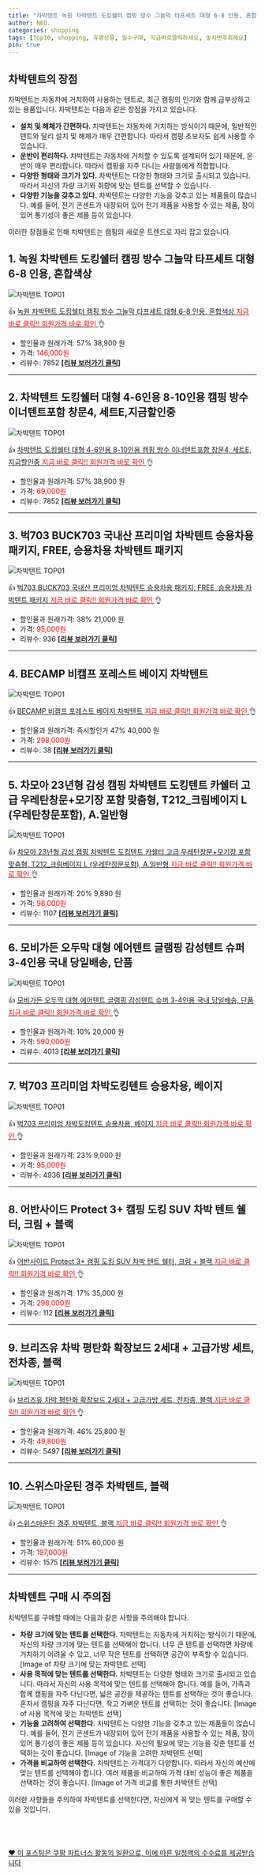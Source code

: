 ```yaml
---
title: "차박텐트 녹원 차박텐트 도킹쉘터 캠핑 방수 그늘막 타프세트 대형 6-8 인용, 혼합색상 필수 필요 추천 제품 비교 최저 가격 비교 장점 구매 후기 구매평"
author: NEO.
categories: shopping
tags: [Top10, shopping, 유행상품, 필수구매, 지금바로클릭하세요, 놓치면후회해요]
pin: true
---
```

## 차박텐트의 장점

차박텐트는 자동차에 거치하여 사용하는 텐트로, 최근 캠핑의 인기와 함께 급부상하고 있는 용품입니다. 차박텐트는 다음과 같은 장점을 가지고 있습니다.

* **설치 및 해체가 간편하다.** 차박텐트는 자동차에 거치하는 방식이기 때문에, 일반적인 텐트와 달리 설치 및 해체가 매우 간편합니다. 따라서 캠핑 초보자도 쉽게 사용할 수 있습니다.
* **운반이 편리하다.** 차박텐트는 자동차에 거치할 수 있도록 설계되어 있기 때문에, 운반이 매우 편리합니다. 따라서 캠핑을 자주 다니는 사람들에게 적합합니다.
* **다양한 형태와 크기가 있다.** 차박텐트는 다양한 형태와 크기로 출시되고 있습니다. 따라서 자신의 차량 크기와 취향에 맞는 텐트를 선택할 수 있습니다.
* **다양한 기능을 갖추고 있다.** 차박텐트는 다양한 기능을 갖추고 있는 제품들이 많습니다. 예를 들어, 전기 콘센트가 내장되어 있어 전기 제품을 사용할 수 있는 제품, 창이 있어 통기성이 좋은 제품 등이 있습니다.

이러한 장점들로 인해 차박텐트는 캠핑의 새로운 트렌드로 자리 잡고 있습니다.

   

## 1. 녹원 차박텐트 도킹쉘터 캠핑 방수 그늘막 타프세트 대형 6-8 인용, 혼합색상

![차박텐트 TOP01](https://thumbnail10.coupangcdn.com/thumbnails/remote/490x490ex/image/vendor_inventory/6828/ccff0e2deee2816a5f56bee19e063050178d553e59aeb09aa49fb5fbe3e9.jpg)


👍 [녹원 차박텐트 도킹쉘터 캠핑 방수 그늘막 타프세트 대형 6-8 인용, 혼합색상 <font color=red> 지금 바로 클릭!! 회원가격 바로 확인 </font> ](https://link.coupang.com/re/AFFSDP?lptag=AF3617701&subid=GithubCoopas&pageKey=7506274788&traceid=V0-153&itemId=19658890413&vendorItemId=87404477614) 👌 


- 할인율과 원래가격: 57%  38,900   원
- 가격: <span style='color:red'>146,000원</span>
- 리뷰수: 7852  [**[리뷰 보러가기 클릭]**](https://link.coupang.com/re/AFFSDP?lptag=AF3617701&subid=GithubCoopas&pageKey=7506274788&traceid=V0-153&itemId=19658890413&vendorItemId=87404477614)

---


   

## 2. 차박텐트 도킹쉘터 대형 4-6인용 8-10인용 캠핑 방수 이너텐트포함 창문4, 세트E,지금할인중

![차박텐트 TOP01](https://thumbnail7.coupangcdn.com/thumbnails/remote/490x490ex/image/vendor_inventory/60f7/b22a395f46327df885f5958946091c41df4dd23fee372d502e3897badef1.jpg)


👍 [차박텐트 도킹쉘터 대형 4-6인용 8-10인용 캠핑 방수 이너텐트포함 창문4, 세트E,지금할인중 <font color=red> 지금 바로 클릭!! 회원가격 바로 확인 </font> ](https://link.coupang.com/re/AFFSDP?lptag=AF3617701&subid=GithubCoopas&pageKey=7274143076&traceid=V0-153&itemId=18558430317&vendorItemId=87706995852) 👌 


- 할인율과 원래가격: 57%  38,900   원
- 가격: <span style='color:red'>69,000원</span>
- 리뷰수: 7852  [**[리뷰 보러가기 클릭]**](https://link.coupang.com/re/AFFSDP?lptag=AF3617701&subid=GithubCoopas&pageKey=7274143076&traceid=V0-153&itemId=18558430317&vendorItemId=87706995852)

---


   

## 3. 벅703 BUCK703 국내산 프리미엄 차박텐트 승용차용 패키지, FREE, 승용차용 차박텐트 패키지

![차박텐트 TOP01](https://thumbnail6.coupangcdn.com/thumbnails/remote/490x490ex/image/vendor_inventory/04a6/986ed2115ee6d2b0e275e7a7db1dd92f15ea545825c314a5da92a6161207.jpg)


👍 [벅703 BUCK703 국내산 프리미엄 차박텐트 승용차용 패키지, FREE, 승용차용 차박텐트 패키지 <font color=red> 지금 바로 클릭!! 회원가격 바로 확인 </font> ](https://link.coupang.com/re/AFFSDP?lptag=AF3617701&subid=GithubCoopas&pageKey=6439703964&traceid=V0-153&itemId=13934399366&vendorItemId=81183739316) 👌 


- 할인율과 원래가격: 38%  21,000   원
- 가격: <span style='color:red'>95,000원</span>
- 리뷰수: 936  [**[리뷰 보러가기 클릭]**](https://link.coupang.com/re/AFFSDP?lptag=AF3617701&subid=GithubCoopas&pageKey=6439703964&traceid=V0-153&itemId=13934399366&vendorItemId=81183739316)

---


   

## 4. BECAMP 비캠프 포레스트 베이지 차박텐트

![차박텐트 TOP01](https://thumbnail10.coupangcdn.com/thumbnails/remote/490x490ex/image/vendor_inventory/7b59/66d924943f4c2fa527d7368a1ecc33fb785840c5d695811895b8f46d0671.jpg)


👍 [BECAMP 비캠프 포레스트 베이지 차박텐트 <font color=red> 지금 바로 클릭!! 회원가격 바로 확인 </font> ](https://link.coupang.com/re/AFFSDP?lptag=AF3617701&subid=GithubCoopas&pageKey=6470680907&traceid=V0-153&itemId=14122607561&vendorItemId=81369508669) 👌 


- 할인율과 원래가격: 즉시할인가 47%  40,000   원
- 가격: <span style='color:red'>298,000원</span>
- 리뷰수: 38  [**[리뷰 보러가기 클릭]**](https://link.coupang.com/re/AFFSDP?lptag=AF3617701&subid=GithubCoopas&pageKey=6470680907&traceid=V0-153&itemId=14122607561&vendorItemId=81369508669)

---


   

## 5. 차모아 23년형 감성 캠핑 차박텐트 도킹텐트 카쉘터 고급 우레탄창문+모기장 포함 맞춤형, T212_크림베이지 L (우레탄창문포함), A.일반형

![차박텐트 TOP01](https://thumbnail7.coupangcdn.com/thumbnails/remote/490x490ex/image/vendor_inventory/1ebe/db0bab86363bed69386f8ec23b77202399013a9ddcfac0c3f33bf8ed9592.jpg)


👍 [차모아 23년형 감성 캠핑 차박텐트 도킹텐트 카쉘터 고급 우레탄창문+모기장 포함 맞춤형, T212_크림베이지 L (우레탄창문포함), A.일반형 <font color=red> 지금 바로 클릭!! 회원가격 바로 확인 </font> ](https://link.coupang.com/re/AFFSDP?lptag=AF3617701&subid=GithubCoopas&pageKey=7178777589&traceid=V0-153&itemId=18101239684&vendorItemId=80935073770) 👌 


- 할인율과 원래가격: 20%  9,890   원
- 가격: <span style='color:red'>98,000원</span>
- 리뷰수: 1107  [**[리뷰 보러가기 클릭]**](https://link.coupang.com/re/AFFSDP?lptag=AF3617701&subid=GithubCoopas&pageKey=7178777589&traceid=V0-153&itemId=18101239684&vendorItemId=80935073770)

---


   

## 6. 모비가든 오두막 대형 에어텐트 글램핑 감성텐트 슈퍼 3-4인용 국내 당일배송, 단품

![차박텐트 TOP01](https://thumbnail8.coupangcdn.com/thumbnails/remote/490x490ex/image/vendor_inventory/c8d2/dbf228c6ee8ce2234710155363af9c46153291a2f91bee5c391fb1dd0134.jpg)


👍 [모비가든 오두막 대형 에어텐트 글램핑 감성텐트 슈퍼 3-4인용 국내 당일배송, 단품 <font color=red> 지금 바로 클릭!! 회원가격 바로 확인 </font> ](https://link.coupang.com/re/AFFSDP?lptag=AF3617701&subid=GithubCoopas&pageKey=7657523941&traceid=V0-153&itemId=20391776571&vendorItemId=87287435666) 👌 


- 할인율과 원래가격: 10%  20,000   원
- 가격: <span style='color:red'>590,000원</span>
- 리뷰수: 4013  [**[리뷰 보러가기 클릭]**](https://link.coupang.com/re/AFFSDP?lptag=AF3617701&subid=GithubCoopas&pageKey=7657523941&traceid=V0-153&itemId=20391776571&vendorItemId=87287435666)

---


   

## 7. 벅703 프리미엄 차박도킹텐트 승용차용, 베이지

![차박텐트 TOP01](https://thumbnail6.coupangcdn.com/thumbnails/remote/490x490ex/image/vendor_inventory/7c15/ce3f4c525fcb68e9dfab0ed8eef5e1f9257b0bb8284890c6f325959a9d93.jpg)


👍 [벅703 프리미엄 차박도킹텐트 승용차용, 베이지 <font color=red> 지금 바로 클릭!! 회원가격 바로 확인 </font> ](https://link.coupang.com/re/AFFSDP?lptag=AF3617701&subid=GithubCoopas&pageKey=1711688063&traceid=V0-153&itemId=2913149544&vendorItemId=70805906656) 👌 


- 할인율과 원래가격: 23%  9,000   원
- 가격: <span style='color:red'>95,000원</span>
- 리뷰수: 4936  [**[리뷰 보러가기 클릭]**](https://link.coupang.com/re/AFFSDP?lptag=AF3617701&subid=GithubCoopas&pageKey=1711688063&traceid=V0-153&itemId=2913149544&vendorItemId=70805906656)

---


   

## 8. 어반사이드 Protect 3+ 캠핑 도킹 SUV 차박 텐트 쉘터, 크림 + 블랙

![차박텐트 TOP01](https://thumbnail6.coupangcdn.com/thumbnails/remote/490x490ex/image/rs_quotation_api/pgiusidu/0fb3f9ba151344cdadfa5735a51cccf7.png)


👍 [어반사이드 Protect 3+ 캠핑 도킹 SUV 차박 텐트 쉘터, 크림 + 블랙 <font color=red> 지금 바로 클릭!! 회원가격 바로 확인 </font> ](https://link.coupang.com/re/AFFSDP?lptag=AF3617701&subid=GithubCoopas&pageKey=4323235058&traceid=V0-153&itemId=8410912764&vendorItemId=86146105911) 👌 


- 할인율과 원래가격: 17%  35,000   원
- 가격: <span style='color:red'>298,000원</span>
- 리뷰수: 112  [**[리뷰 보러가기 클릭]**](https://link.coupang.com/re/AFFSDP?lptag=AF3617701&subid=GithubCoopas&pageKey=4323235058&traceid=V0-153&itemId=8410912764&vendorItemId=86146105911)

---


   

## 9. 브리즈유 차박 평탄화 확장보드 2세대 + 고급가방 세트, 전차종, 블랙

![차박텐트 TOP01](https://thumbnail9.coupangcdn.com/thumbnails/remote/490x490ex/image/vendor_inventory/4628/6ce6f7fddd9d3e796fcc1ecf700bae0c6a80027b0dc1965a3e1247842a27.jpg)


👍 [브리즈유 차박 평탄화 확장보드 2세대 + 고급가방 세트, 전차종, 블랙 <font color=red> 지금 바로 클릭!! 회원가격 바로 확인 </font> ](https://link.coupang.com/re/AFFSDP?lptag=AF3617701&subid=GithubCoopas&pageKey=6514494386&traceid=V0-153&itemId=14403975433&vendorItemId=83547132808) 👌 


- 할인율과 원래가격: 46%  25,800   원
- 가격: <span style='color:red'>49,800원</span>
- 리뷰수: 5497  [**[리뷰 보러가기 클릭]**](https://link.coupang.com/re/AFFSDP?lptag=AF3617701&subid=GithubCoopas&pageKey=6514494386&traceid=V0-153&itemId=14403975433&vendorItemId=83547132808)

---


   

## 10. 스위스마운틴 경주 차박텐트, 블랙

![차박텐트 TOP01](https://thumbnail6.coupangcdn.com/thumbnails/remote/490x490ex/image/retail/images/2875660165882925-e95a3c96-6d09-4b3f-8341-d6fccc1a9e1d.jpg)


👍 [스위스마운틴 경주 차박텐트, 블랙 <font color=red> 지금 바로 클릭!! 회원가격 바로 확인 </font> ](https://link.coupang.com/re/AFFSDP?lptag=AF3617701&subid=GithubCoopas&pageKey=6516930975&traceid=V0-153&itemId=14420401683&vendorItemId=81822957302) 👌 


- 할인율과 원래가격: 51%  60,000   원
- 가격: <span style='color:red'>197,000원</span>
- 리뷰수: 1575  [**[리뷰 보러가기 클릭]**](https://link.coupang.com/re/AFFSDP?lptag=AF3617701&subid=GithubCoopas&pageKey=6516930975&traceid=V0-153&itemId=14420401683&vendorItemId=81822957302)

---
## 차박텐트 구매 시 주의점

차박텐트를 구매할 때에는 다음과 같은 사항을 주의해야 합니다.

* **차량 크기에 맞는 텐트를 선택한다.** 차박텐트는 자동차에 거치하는 방식이기 때문에, 자신의 차량 크기에 맞는 텐트를 선택해야 합니다. 너무 큰 텐트를 선택하면 차량에 거치하기 어려울 수 있고, 너무 작은 텐트를 선택하면 공간이 부족할 수 있습니다.
[Image of 차량 크기에 맞는 차박텐트 선택]
* **사용 목적에 맞는 텐트를 선택한다.** 차박텐트는 다양한 형태와 크기로 출시되고 있습니다. 따라서 자신의 사용 목적에 맞는 텐트를 선택해야 합니다. 예를 들어, 가족과 함께 캠핑을 자주 다닌다면, 넓은 공간을 제공하는 텐트를 선택하는 것이 좋습니다. 혼자서 캠핑을 자주 다닌다면, 작고 가벼운 텐트를 선택하는 것이 좋습니다.
[Image of 사용 목적에 맞는 차박텐트 선택]
* **기능을 고려하여 선택한다.** 차박텐트는 다양한 기능을 갖추고 있는 제품들이 많습니다. 예를 들어, 전기 콘센트가 내장되어 있어 전기 제품을 사용할 수 있는 제품, 창이 있어 통기성이 좋은 제품 등이 있습니다. 자신의 필요에 맞는 기능을 갖춘 텐트를 선택하는 것이 좋습니다.
[Image of 기능을 고려한 차박텐트 선택]
* **가격을 비교하여 선택한다.** 차박텐트는 가격대가 다양합니다. 따라서 자신의 예산에 맞는 텐트를 선택해야 합니다. 여러 제품을 비교하여 가격 대비 성능이 좋은 제품을 선택하는 것이 좋습니다.
[Image of 가격 비교를 통한 차박텐트 선택]

이러한 사항들을 주의하여 차박텐트를 선택한다면, 자신에게 꼭 맞는 텐트를 구매할 수 있을 것입니다.<br><br><br><br><br> [ ❤  이 포스팅은 쿠팡 파트너스 활동의 일환으로, 이에 따른 일정액의 수수료를 제공받습니다](https://link.coupang.com/a/bcEFyh)